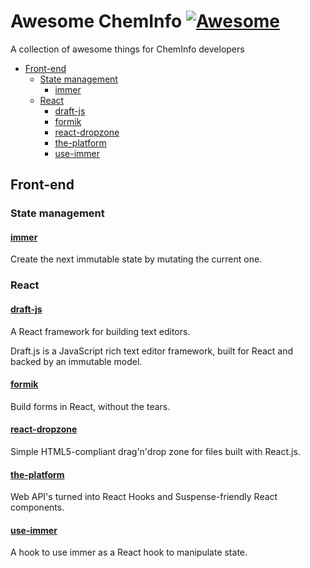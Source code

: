 # **Awesome ChemInfo**  [![Awesome](https://cdn.rawgit.com/sindresorhus/awesome/d7305f38d29fed78fa85652e3a63e154dd8e8829/media/badge.svg)](https://github.com/sindresorhus/awesome)

A collection of awesome things for ChemInfo developers

- [Front-end](#front-end)
  - [State management](#state-management)
    - [immer](#immer)
  - [React](#react)
    - [draft-js](#draft-js)
    - [formik](#formik)
    - [react-dropzone](#react-dropzone)
    - [the-platform](#the-platform)
    - [use-immer](#use-immer)

## Front-end

### State management

#### [immer](https://github.com/mweststrate/immer)

Create the next immutable state by mutating the current one.

### React

#### [draft-js](https://github.com/facebook/draft-js)

A React framework for building text editors.

Draft.js is a JavaScript rich text editor framework, built for React and backed by an immutable model.

#### [formik](https://github.com/jaredpalmer/formik)

Build forms in React, without the tears.

#### [react-dropzone](https://github.com/react-dropzone/react-dropzone)

Simple HTML5-compliant drag'n'drop zone for files built with React.js.

#### [the-platform](https://github.com/palmerhq/the-platform)

Web API's turned into React Hooks and Suspense-friendly React components.

#### [use-immer](https://github.com/mweststrate/use-immer)

A hook to use immer as a React hook to manipulate state.
